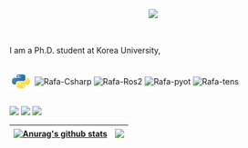 <p align='center'>
    <img src="https://capsule-render.vercel.app/api?type=waving&color=auto&height=300&section=header&text=Hello!%20I'm%20Hoon&fontSize=90&animation=fadeIn&fontAlignY=38&desc=Official%20Github!&descAlignY=53&descAlign=80"/>
</p>

<br />

I am a Ph.D. student at Korea University,

<div style="display: inline_block"><br>
  <img align="center" alt="Rafa-Python" height="30" width="40" src="https://raw.githubusercontent.com/devicons/devicon/master/icons/python/python-original.svg">
  <img align="center" alt="Rafa-Csharp" height="30" width="40" src="https://cdn.jsdelivr.net/gh/devicons/devicon@latest/icons/cplusplus/cplusplus-original.svg">
  <img align="center" alt="Rafa-Ros2" height="30" width="40" src="https://cdn.jsdelivr.net/gh/devicons/devicon@latest/icons/ros/ros-original-wordmark.svg" />
  <img align="center" alt="Rafa-pyot" height="30" width="40" src="https://cdn.jsdelivr.net/gh/devicons/devicon@latest/icons/pytorch/pytorch-original.svg" />        
  <img align="center" alt="Rafa-tens" height="30" width="40" src="https://cdn.jsdelivr.net/gh/devicons/devicon@latest/icons/tensorflow/tensorflow-original.svg" />
</div>
  
  ##
 
<div> 
  <a href = "mailto:ekqqqus5555@gmail.com"><img src="https://img.shields.io/badge/-Gmail-%23333?style=for-the-badge&logo=gmail&logoColor=white" target="_blank"></a>
  <a href="https://www.linkedin.com/in/ch-p-079862380" target="_blank"><img src="https://img.shields.io/badge/-LinkedIn-%230077B5?style=for-the-badge&logo=linkedin&logoColor=white" target="_blank"></a> 
  <a href="https://scholar.google.com/citations?user=5C9TeqgAAAAJ&hl=ko" target="_blank"><img src="https://img.shields.io/static/v1?label=&message=Google%20Scholar&color=gray&logo=google-scholar" target="_blank"></a> 
</div>


| <a href="https://github.com/anuraghazra/github-readme-stats"><img align="center" src="https://github-readme-stats.vercel.app/api?username=towardsDLCV&show_icons=true&include_all_commits=true&theme=buefy&hide_border=true" alt="Anurag's github stats" /></a> | <a href="https://github.com/anuraghazra/github-readme-stats"><img align="center" src="https://github-readme-stats.vercel.app/api/top-langs/?username=towardsDLCV&layout=compact&theme=buefy&hide_border=true" /></a> |
| ------------- | ------------- |
